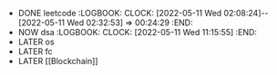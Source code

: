 - DONE leetcode
  :LOGBOOK:
  CLOCK: [2022-05-11 Wed 02:08:24]--[2022-05-11 Wed 02:32:53] =>  00:24:29
  :END:
- NOW dsa
  :LOGBOOK:
  CLOCK: [2022-05-11 Wed 11:15:55]
  :END:
- LATER os
- LATER fc
- LATER [[Blockchain]]